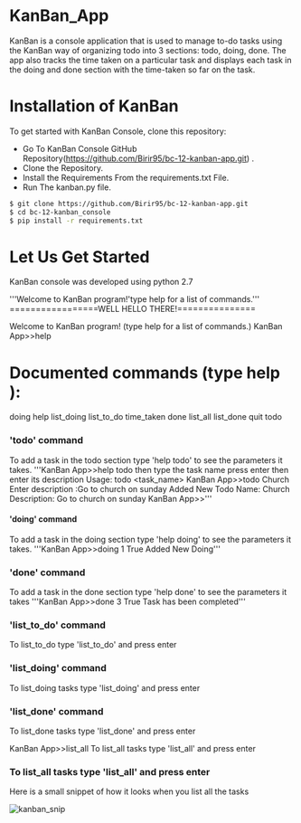 # KanBan_App

KanBan is a console application that is used to manage to-do tasks using the KanBan way of organizing todo into 3 sections: todo, doing, done. The app also tracks the time taken on a particular task and displays each task in the doing and done section with the time-taken so far on the task.

# Installation of KanBan

To get started with KanBan Console, clone this repository:

* Go To KanBan Console GitHub Repository(https://github.com/Birir95/bc-12-kanban-app.git) .
* Clone the Repository.
* Install the Requirements From the requirements.txt File.
* Run The kanban.py file.

```sh
$ git clone https://github.com/Birir95/bc-12-kanban-app.git
$ cd bc-12-kanban_console
$ pip install -r requirements.txt
```
# Let Us Get Started
KanBan console was developed using python 2.7

'''Welcome to KanBan program!'type help for a list of commands.'''
=================WELL HELLO THERE!===============

Welcome to KanBan program! (type help for a list of commands.)
KanBan App>>help

Documented commands (type help <topic>):
========================================
doing  help      list_doing  list_to_do  time_taken
done   list_all  list_done   quit        todo


### 'todo' command
To add a task in the todo section type 'help todo' to see the parameters it takes.
'''KanBan App>>help todo then type the task name press enter then enter its description
Usage: todo <task_name>
KanBan App>>todo Church
Enter description :Go to church on sunday
Added New Todo
Name: Church
Description: Go to church on sunday
KanBan App>>'''


#### 'doing' command
To add a task in the doing section type 'help doing' to see the parameters it takes.
'''KanBan App>>doing 1 True
Added New Doing'''

### 'done' command
To add a task in the done section type 'help done' to see the parameters it takes 
'''KanBan App>>done 3 True
Task has been completed'''

### 'list_to_do' command
To list_to_do type 'list_to_do' and press enter


### 'list_doing' command
To list_doing tasks type 'list_doing' and press enter


### 'list_done' command
To list_done tasks type 'list_done' and press enter

KanBan App>>list_all
To list_all tasks type 'list_all' and press enter


### To list_all tasks type 'list_all' and press enter
Here is a small snippet of how it looks when you list all the tasks

![kanban_snip](https://cloud.githubusercontent.com/assets/19901599/20615463/618e83ce-b2eb-11e6-8c7f-02e3349f125d.png)







